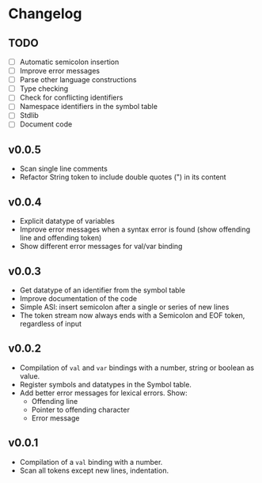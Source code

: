 # Changelog

## TODO

- [ ] Automatic semicolon insertion
- [ ] Improve error messages
- [ ] Parse other language constructions
- [ ] Type checking
- [ ] Check for conflicting identifiers
- [ ] Namespace identifiers in the symbol table
- [ ] Stdlib
- [ ] Document code

## v0.0.5

- Scan single line comments
- Refactor String token to include double quotes (") in its content
 
## v0.0.4

- Explicit datatype of variables
- Improve error messages when a syntax error is found (show offending line and offending token)
- Show different error messages for val/var binding

## v0.0.3

- Get datatype of an identifier from the symbol table
- Improve documentation of the code
- Simple ASI: insert semicolon after a single or series of new lines
- The token stream now always ends with a Semicolon and EOF token, regardless of input

## v0.0.2

- Compilation of `val` and `var` bindings with a number, string or boolean as value.
- Register symbols and datatypes in the Symbol table.
- Add better error messages for lexical errors. Show:
    - Offending line
    - Pointer to offending character
    - Error message


## v0.0.1

- Compilation of a `val` binding with a number.
- Scan all tokens except new lines, indentation.
